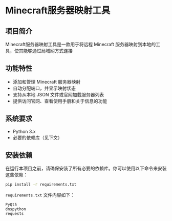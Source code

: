 # Minecraft服务器映射工具

## 项目简介
Minecraft服务器映射工具是一款用于将远程 Minecraft 服务器映射到本地的工具，使其能够通过局域网方式连接

## 功能特性
- 添加和管理 Minecraft 服务器映射
- 自动分配端口，并显示映射状态
- 支持从本地 JSON 文件或官网加载服务器列表
- 提供访问官网、查看使用手册和关于信息的功能

## 系统要求
- Python 3.x
- 必要的依赖库（见下文）

## 安装依赖
在运行本项目之前，请确保安装了所有必要的依赖库。你可以使用以下命令来安装这些依赖：

```bash
pip install -r requirements.txt
```

`requirements.txt` 文件内容如下：

```plaintext
PyQt5
dnspython
requests
```


